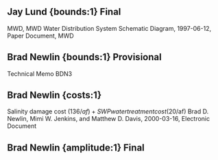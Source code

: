 ## Jay Lund {bounds:1} Final
MWD, MWD Water Distribution System Schematic Diagram, 1997-06-12, Paper Document, MWD

## Brad Newlin {bounds:1} Provisional
Technical Memo BDN3

## Brad Newlin {costs:1} 
Salinity damage cost ($136/af) + SWP water treatment cost ($20/af)
Brad D. Newlin, Mimi W. Jenkins, and Matthew D. Davis, 2000-03-16, Electronic Document

## Brad Newlin {amplitude:1} Final

